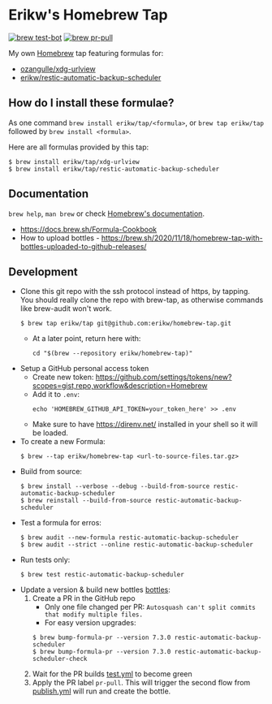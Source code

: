 # Erikw's Homebrew Tap
[![brew test-bot](https://github.com/erikw/homebrew-tap/actions/workflows/tests.yml/badge.svg)](https://github.com/erikw/homebrew-tap/actions/workflows/tests.yml)
[![brew pr-pull](https://github.com/erikw/homebrew-tap/actions/workflows/publish.yml/badge.svg)](https://github.com/erikw/homebrew-tap/actions/workflows/publish.yml)

My own [Homebrew](https://brew.sh/) tap featuring formulas for:
* [ozangulle/xdg-urlview](https://github.com/ozangulle/xdg-urlview)
* [erikw/restic-automatic-backup-scheduler](https://github.com/erikw/restic-automatic-backup-scheduler)

## How do I install these formulae?
As one command `brew install erikw/tap/<formula>`, or `brew tap erikw/tap` followed by `brew install <formula>`.

Here are all formulas provided by this tap:
```console
$ brew install erikw/tap/xdg-urlview
$ brew install erikw/tap/restic-automatic-backup-scheduler
```

## Documentation
`brew help`, `man brew` or check [Homebrew's documentation](https://docs.brew.sh).

* https://docs.brew.sh/Formula-Cookbook
* How to upload bottles - https://brew.sh/2020/11/18/homebrew-tap-with-bottles-uploaded-to-github-releases/


## Development
* Clone this git repo with the ssh protocol instead of https, by tapping. You should really clone the repo with brew-tap, as otherwise commands like brew-audit won't work.
   ```console
   $ brew tap erikw/tap git@github.com:erikw/homebrew-tap.git
   ```
  * At a later point, return here with:
     ```console
     cd "$(brew --repository erikw/homebrew-tap)"
     ```
* Setup a GitHub personal access token
  * Create new token: https://github.com/settings/tokens/new?scopes=gist,repo,workflow&description=Homebrew
  * Add it to `.env`:
    ``` console
    echo 'HOMEBREW_GITHUB_API_TOKEN=your_token_here' >> .env
    ```
  * Make sure to have https://direnv.net/ installed in your shell so it will be loaded.
* To create a new Formula:
   ```console
   $ brew --tap erikw/homebrew-tap <url-to-source-files.tar.gz>
   ```
* Build from source:
  ```console
  $ brew install --verbose --debug --build-from-source restic-automatic-backup-scheduler
  $ brew reinstall --build-from-source restic-automatic-backup-scheduler
  ```
* Test a formula for erros:
  ```console
  $ brew audit --new-formula restic-automatic-backup-scheduler
  $ brew audit --strict --online restic-automatic-backup-scheduler
  ```
* Run tests only:
   ```console
   $ brew test restic-automatic-backup-scheduler
   ```
* Update a version & build new bottles [bottles](https://docs.brew.sh/Bottles):
  1. Create a PR in the GitHub repo
     * Only one file changed per PR: `Autosquash can't split commits that modify multiple files.`
     * For easy version upgrades:
     ```console
     $ brew bump-formula-pr --version 7.3.0 restic-automatic-backup-scheduler
     $ brew bump-formula-pr --version 7.3.0 restic-automatic-backup-scheduler-check
     ```
  1. Wait for the PR builds [test.yml](.github/workflows/tests.yml) to become green
  1. Apply the PR label `pr-pull`. This will trigger the second flow from [publish.yml](.github/workflows/publish.yml) will run and create the bottle.

